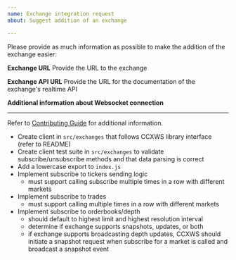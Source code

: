 ```yaml
---
name: Exchange integration request
about: Suggest addition of an exchange

---
```


Please provide as much information as possible to make the addition of the exchange easier:

**Exchange URL**
Provide the URL to the exchange

**Exchange API URL**
Provide the URL for the documentation of the exchange's realtime API

**Additional information about Websocket connection**


---

Refer to [Contributing Guide](https://github.com/altangent/ccxws/blob/master/CONTRIBUTING.md) for additional information.

- Create client in `src/exchanges` that follows CCXWS library interface (refer to README)
- Create client test suite in `src/exchanges` to validate subscribe/unsubscribe methods and that data parsing is correct
- Add a lowercase export to `index.js`
- Implement subscribe to tickers sending logic
   - must support calling subscribe multiple times in a row with different markets
- Implement subscribe to trades
  - must support calling multiple times in a row with different markets
- Implement subscribe to orderbooks/depth
  - should default to highest limit and highest resolution interval
  - determine if exchange supports snapshots, updates, or both
  - if exchange supports broadcasting depth updates, CCXWS should initiate a snapshot request when subscribe for a market is called and broadcast a snapshot event

